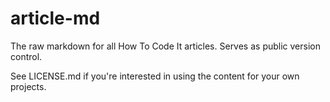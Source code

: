 # article-md

The raw markdown for all How To Code It articles. Serves as public version control.

See LICENSE.md if you're interested in using the content for your own projects.
